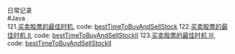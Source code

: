 日常记录  
#Java  
121.[买卖股票的最佳时机](https://leetcode-cn.com/problems/best-time-to-buy-and-sell-stock/), code: [bestTimeToBuyAndSellStock](https://github.com/zhentoufei/algo-code/blob/master/src/main/java/bestTimeToBuyAndSellStock.java)
122.[买卖股票的最佳时机 II](https://leetcode-cn.com/problems/best-time-to-buy-and-sell-stock-ii/), code: [bestTimeToBuyAndSellStockII](https://github.com/zhentoufei/algo-code/blob/master/src/main/java/bestTimeToBuyAndSellStockII.java)
123.[买卖股票的最佳时机 III](https://leetcode-cn.com/problems/best-time-to-buy-and-sell-stock-iii/), code: [bestTimeToBuyAndSellStockII](https://github.com/zhentoufei/algo-code/blob/master/src/main/java/bestTimeToBuyAndSellStockIII.java)